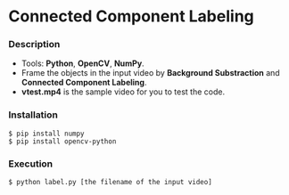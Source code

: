 # Connected Component Labeling

### Description
* Tools: **Python**, **OpenCV**, **NumPy**.
* Frame the objects in the input video by **Background Substraction** and **Connected Component Labeling**.
* **vtest.mp4** is the sample video for you to test the code.

### Installation
```console
$ pip install numpy
$ pip install opencv-python
```

### Execution
```console
$ python label.py [the filename of the input video]
```
